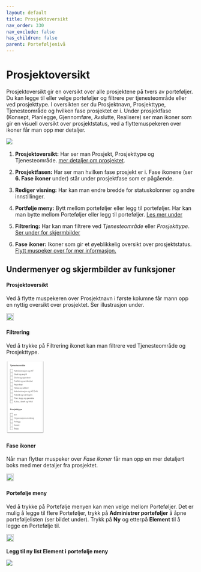 ```yaml
---
layout: default
title: Prosjektoversikt
nav_order: 330
nav_exclude: false
has_children: false
parent: Porteføljenivå
---
```


  




# Prosjektoversikt

Prosjektoversikt gir en oversikt over alle prosjektene på tvers av porteføljer. Du kan legge til eller velge porteføljer og filtrere per tjenesteområde eller ved prosjekttype. I oversikten ser du Prosjektnavn, Prosjekttype, Tjenesteområde og hvilken fase prosjektet er i. Under prosjektfase (Konsept, Planlegge, Gjennomføre, Avslutte, Realisere) ser man ikoner som gir en visuell oversikt over prosjektstatus, ved a flyttemuspekeren over ikoner får man opp mer detaljer.


![](./media/prosjektoversikt.png)

1. **Prosjektoversikt:** Har ser man Prosjekt, Prosjekttype og Tjenesteområde. [mer detaljer om prosjektet](#prosjektoversikt-1).

2. **Prosjektfasen:** Har ser man hvilken fase prosjekt er i. Fase ikonene (ser **6. Fase ikoner** under) står under prosjektfase som er pågående.

3.  **Rediger visning:** Har kan man endre bredde for statuskolonner og andre innstillinger.
 
4. **Portfølje meny:** Bytt mellom porteføljer eller legg til porteføljer. Har kan man bytte mellom Porteføljer eller legg til porteføljer. [Les mer under](#portefølje-meny)

5. **Filtrering:** Har kan man filtrere ved *Tjenesteområde* eller *Prosjekttype*. [Ser under for skjermbilder](#filtrering-1)

6.  **Fase ikoner:** Ikoner som gir et øyeblikkelig oversikt over prosjektstatus. [Flytt muspeker over for mer informasjon.](#fase-ikoner)

## Undermenyer og skjermbilder av funksjoner
#### Prosjektoversikt
Ved å flytte muspekeren over Prosjektnavn i første kolumne får mann opp en nyttig oversikt over prosjektet. Ser illustrasjon under.

<img src = "./media/prosjektoversikt%20oversikt.png" width ="20%" height = "20%">                                       
                                      
#### Filtrering
Ved å trykke på Filtrering ikonet kan man filtrere ved Tjenesteområde og Prosjekttype.

<img src = "./media/33-ProsjektoversiktFiltrering.png" width ="20%" height = "20%"> 

#### Fase ikoner
Når man flytter muspeker over *Fase ikoner* får man opp en mer detaljert boks med mer detaljer fra prosjektet.

<img src = "./media/prosjektoversikt%20ikoner.png" width ="20%" height = "20%"> 

#### Portefølje meny
Ved å trykke på Portefølje menyen kan men velge mellom Porteføljer. Det er mulig å legge til flere Porteføljer, trykk på **Administrer porteføljer** å åpne porteføljelisten (ser bildet under). Trykk på **Ny** og etterpå **Element** til å legge en Portefølje til.

<img src = "./media/prosjektoversikt%20velg%20portfolje.png" width ="20%" height = "20%"> 

**Legg til ny list Element i portefølje meny**

![](./media/prosjektoversikt%20ny%20portfoljer.png)





